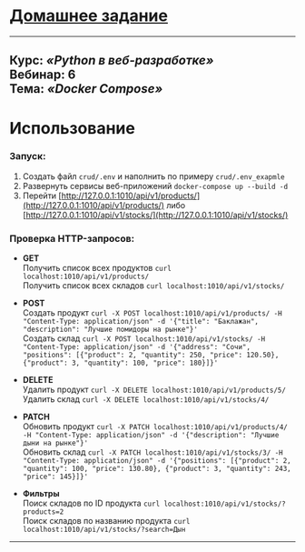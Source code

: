# [Домашнее задание](https://github.com/netology-code/py-homeworks-web/tree/new/1.4-docker-compose)

---

**Курс**: _«Python в веб-разработке»_  
**Вебинар**: 6    
**Тема**: _«Docker Compose»_
---

# Использование

### Запуск:
1. Создать файл ```crud/.env``` и наполнить по примеру ```crud/.env_exapmle```
1. Развернуть сервисы веб-приложений ```docker-compose up --build -d```
2. Перейти  [http://127.0.0.1:1010/api/v1/products/](http://127.0.0.1:1010/api/v1/products/) либо
[http://127.0.0.1:1010/api/v1/stocks/](http://127.0.0.1:1010/api/v1/stocks/)

### Проверка HTTP-запросов:
- **GET**  
Получить список всех продуктов ```curl localhost:1010/api/v1/products/```  
Получить список всех складов ```curl localhost:1010/api/v1/stocks/```


- **POST**  
Создать продукт ```curl -X POST localhost:1010/api/v1/products/ -H "Content-Type: application/json" -d '{"title": "Баклажан", "description": "Лучшие помидоры на рынке"}'```  
Создать склад ```curl -X POST localhost:1010/api/v1/stocks/ -H "Content-Type: application/json" -d '{"address": "Сочи", "positions": [{"product": 2, "quantity": 250, "price": 120.50}, {"product": 3, "quantity": 100, "price": 180}]}'``` 


- **DELETE**   
Удалить продукт ```curl -X DELETE localhost:1010/api/v1/products/5/```  
Удалить склад ```curl -X DELETE localhost:1010/api/v1/stocks/4/```


- **PATCH**  
Обновить продукт ```curl -X PATCH localhost:1010/api/v1/products/4/ -H "Content-Type: application/json" -d '{"description": "Лучшие дыни на рынке"}'```  
Обновить склад ```curl -X PATCH localhost:1010/api/v1/stocks/3/ -H "Content-Type: application/json" -d '{"positions": [{"product": 2, "quantity": 100, "price": 130.80}, {"product": 3, "quantity": 243, "price": 145}]}'```


- **Фильтры**   
Поиск складов по ID продукта ```curl localhost:1010/api/v1/stocks/?products=2```  
Поиск складов по названию продукта ```curl localhost:1010/api/v1/stocks/?search=Дын```

---